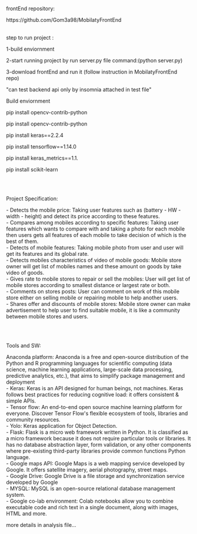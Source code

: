 <p>frontEnd repository:</p> https://github.com/Gom3a98/MobilatyFrontEnd
<br><br>
<p>step to run project : </p>
1-build enviornment </p>
2-start running project by run server.py file command:(python server.py)</p>
3-download frontEnd and run it (follow instruction in MobilatyFrontEnd repo)</p>
"can test backend api only by insomnia attached in test file"</p>

</p></p>
<p>Build enviornment </p>
pip install opencv-contrib-python</p>
pip install opencv-contrib-python</p>
pip install keras==2.2.4</p>
pip install tensorflow==1.14.0</p>
pip install keras_metrics==1.1.</p>
pip install scikit-learn </p>

<br><br>
<p>Project Specification:</p>
- Detects the mobile price: Taking user features such as (battery - HW - width - height) and detect its price according to these features.<br>
- Compares among mobiles according to specific features:
Taking user features which wants to compare with and taking a photo for each mobile then users gets all features of each mobile to take decision of which is the best of them.<br>
- Detects of mobile features:
Taking mobile photo from user and user will get its features and its global rate.<br>
- Detects mobiles characteristics of video of mobile goods:
Mobile store owner will get list of mobiles names and these amount on goods by take video of goods.<br>
- Gives rate to mobile stores to repair or sell the mobiles: 
User will get list of mobile stores according to smallest distance or largest rate or both.<br>
- Comments on stores posts:
User can comment on work of this mobile store either on selling mobile or repairing mobile to help another users.<br>
- Shares offer and discounts of mobile stores:
Mobile store owner can make advertisement to help user to find suitable mobile, it is like a community between mobile stores and users.<br>

<br><br>
<p>Tools and SW:</p>
Anaconda platform: 
Anaconda is a free and open-source distribution of the Python and R programming languages for scientific computing (data science, machine learning applications, large-scale data processing, predictive analytics, etc.), that aims to simplify package management and deployment<br>
- Keras: 
Keras is an API designed for human beings, not machines. Keras follows best practices for reducing cognitive load: it offers consistent & simple APIs.<br> 
- Tensor flow: 
An end-to-end open source machine learning platform for everyone. Discover Tensor Flow's flexible ecosystem of tools, libraries and community resources.<br>
- Yolo: 
Keras application for Object Detection.<br>
- Flask:
Flask is a micro web framework written in Python. It is classified as a micro framework because it does not require particular tools or libraries. It has no database abstraction layer, form validation, or any other components where pre-existing third-party libraries provide common functions
Python language.<br>
- Google maps API: 
Google Maps is a web mapping service developed by Google. It offers satellite imagery, aerial photography, street maps.<br>
- Google Drive: 
Google Drive is a file storage and synchronization service developed by Google<br>
- MYSQL: 
MySQL is an open-source relational database management system. <br>
- Google co-lab environment:
Colab notebooks allow you to combine executable code and rich text in a single document, along with images, HTML and more.<br>
</p></p>
more details in analysis file...

